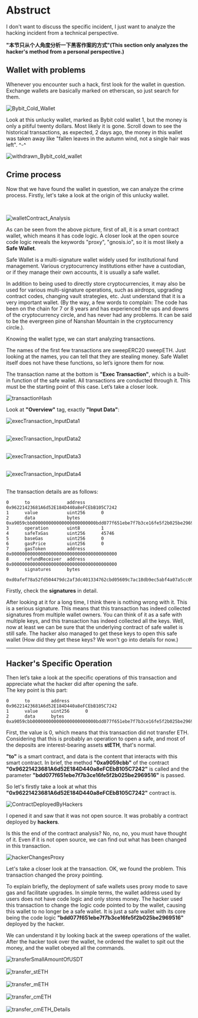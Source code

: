 # Abstruct

I don't want to discuss the specific incident, I just want to analyze the hacking incident from a technical perspective.<br>

**\"本节只从个人角度分析一下黑客作案的方式\"(This section only analyzes the hacker's method from a personal perspective.)**

## Wallet with problems

Whenever you encounter such a hack, first look for the wallet in question. Exchange wallets are basically marked on etherscan, so just search for them.
<br>

![Bybit_Cold_Wallet](https://github.com/wls503pl/BigEvents/blob/main/01_Bybit_Hacked_event_20250221/img/Bybit_Cold_Wallet.png)<br>

Look at this unlucky wallet, marked as Bybit cold wallet 1, but the money is only a pitiful twenty dollars. Most likely it is gone. Scroll down to see the historical transactions, as expected, 2 days ago, the money in this wallet was taken away like \"fallen leaves in the autumn wind, not a single hair was left\". ^-^
<br>

![withdrawn_Bybit_cold_wallet](https://github.com/wls503pl/BigEvents/blob/main/01_Bybit_Hacked_event_20250221/img/withdrawn_Bybit_cold_wallet.png)<br>

## Crime process

Now that we have found the wallet in question, we can analyze the crime process. Firstly, let's take a look at the origin of this unlucky wallet.

<br>

![walletContract_Analysis](https://github.com/wls503pl/BigEvents/blob/main/01_Bybit_Hacked_event_20250221/img/walletContract_Analysis.png)<br>

As can be seen from the above picture, first of all, it is a smart contract wallet, which means it has code logic. A closer look at the open source code logic reveals the keywords "proxy", "gnosis.io", so it is most likely a **Safe Wallet**.

Safe Wallet is a multi-signature wallet widely used for institutional fund management. Various cryptocurrency institutions either have a custodian, or if they manage their own accounts, it is usually a safe wallet.<br>

In addition to being used to directly store cryptocurrencies, it may also be used for various multi-signature operations, such as airdrops, upgrading contract codes, changing vault strategies, etc. Just understand that it is a very important wallet. (By the way, a few words to complain: The code has been on the chain for 7 or 8 years and has experienced the ups and downs of the cryptocurrency circle, and has never had any problems. It can be said to be the evergreen pine of Nanshan Mountain in the cryptocurrency circle.).

Knowing the wallet type, we can start analyzing transactions.

The names of the first few transactions are sweepERC20 sweepETH. Just looking at the names, you can tell that they are stealing money. Safe Wallet itself does not have these functions, so let’s ignore them for now.<br>

The transaction name at the bottom is **\"Exec Transaction\"**, which is a built-in function of the safe wallet. All transactions are conducted through it. This must be the starting point of this case. Let’s take a closer look.
<br>

![transactionHash](https://github.com/wls503pl/BigEvents/blob/main/01_Bybit_Hacked_event_20250221/img/transactionHash.png)<br>

Look at **\"Overview\"** tag, exactly **\"Input Data\"**:
<br>

![execTransaction_InputData1](https://github.com/wls503pl/BigEvents/blob/main/01_Bybit_Hacked_event_20250221/img/execTransaction_InputData1.png)<br><br>

![execTransaction_InputData2](https://github.com/wls503pl/BigEvents/blob/main/01_Bybit_Hacked_event_20250221/img/execTransaction_InputData2.png)<br><br>

![execTransaction_InputData3](https://github.com/wls503pl/BigEvents/blob/main/01_Bybit_Hacked_event_20250221/img/execTransaction_InputData3.png)<br><br>

![execTransaction_InputData4](https://github.com/wls503pl/BigEvents/blob/main/01_Bybit_Hacked_event_20250221/img/execTransaction_InputData4.png)<br><br>

The transaction details are as follows:

```
0      to              address      0x96221423681A6d52E184D440a8eFCEbB105C7242
1      value           uint256      0
2      data            bytes     0xa9059cbb000000000000000000000000bdd077f651ebe7f7b3ce16fe5f2b025be29695160000000000000000000000000000000000000000000000000000000000000000
3      operation       uint8        1
4      safeTxGas       uint256      45746
5      baseGas         uint256      0
6      gasPrice        uint256      0
7      gasToken        address      0x0000000000000000000000000000000000000000
8      refundReceiver  address      0x0000000000000000000000000000000000000000
9      signatures      bytes 
 0xd0afef78a52fd504479dc2af3dc401334762cbd05609c7ac18db9ec5abf4a07a5cc09fc86efd3489707b89b0c729faed616459189cb50084f208d03b201b001f1f0f62ad358d6b319d3c1221d44456080068fe02ae5b1a39b4afb1e6721ca7f9903ac523a801533f265231cd35fc2dfddc3bd9a9563b51315cf9d5ff23dc6d2c221fdf9e4b878877a8dbeee951a4a31ddbf1d3b71e127d5eda44b4730030114baba52e06dd23da37cd2a07a6e84f9950db867374a0f77558f42adf4409bfd569673c1f
```

Firstly, check the **signatures** in detail.<br>

After looking at it for a long time, I think there is nothing wrong with it. This is a serious signature. This means that this transaction has indeed collected signatures from multiple wallet owners. You can think of it as a safe with multiple keys, and this transaction has indeed collected all the keys. Well, now at least we can be sure that the underlying contract of safe wallet is still safe. The hacker also managed to get these keys to open this safe wallet (How did they get these keys? We won't go into details for now.)

<hr>

## Hacker's Specific Operation

Then let’s take a look at the specific operations of this transaction and appreciate what the hacker did after opening the safe.<br>
The key point is this part:

```
0      to        address      0x96221423681A6d52E184D440a8eFCEbB105C7242
1      value     uint256      0
2      data      bytes        0xa9059cbb000000000000000000000000bdd077f651ebe7f7b3ce16fe5f2b025be29695160000000000000000000000000000000000000000000000000000000000000000
```

First, the value is 0, which means that this transaction did not transfer ETH. Considering that this is probably an operation to open a safe, and most of the deposits are interest-bearing assets **stETH**, that's normal.

**\"to\"** is a smart contract, and data is the content that interacts with this smart contract.
In brief, the method **\"0xa9059cbb\"** of the contract **\"0x96221423681A6d52E184D440a8eFCEbB105C7242\"** is called and the parameter **\"bdd077f651ebe7f7b3ce16fe5f2b025be2969516\"** is passed.<br>

So let's firstly take a look at what this **\"0x96221423681A6d52E184D440a8eFCEbB105C7242\"** contract is.
<br>

![ContractDeployedByHackers](https://github.com/wls503pl/BigEvents/blob/main/01_Bybit_Hacked_event_20250221/img/ContractDeployedByHackers.png)<br>

I opened it and saw that it was not open source. It was probably a contract deployed by **hackers**.

Is this the end of the contract analysis? No, no, no, you must have thought of it. Even if it is not open source, we can find out what has been changed in this transaction.
<br>

![hackerChangesProxy](https://github.com/wls503pl/BigEvents/blob/main/01_Bybit_Hacked_event_20250221/img/hackerChangesProxy.png)<br>

Let's take a closer look at the transaction. OK, we found the problem. This transaction changed the proxy pointing.

To explain briefly, the deployment of safe wallets uses proxy mode to save gas and facilitate upgrades. In simple terms, the wallet address used by users does not have code logic and only stores money. The hacker used this transaction to change the logic code pointed to by the wallet, causing this wallet to no longer be a safe wallet. It is just a safe wallet with its core being the code logic **\"bdd077f651ebe7f7b3ce16fe5f2b025be2969516\"** deployed by the hacker.

We can understand it by looking back at the sweep operations of the wallet. After the hacker took over the wallet, he ordered the wallet to spit out the money, and the wallet obeyed all the commands.
<br>

![transferSmallAmountOfUSDT](https://github.com/wls503pl/BigEvents/blob/main/01_Bybit_Hacked_event_20250221/img/transferSmallAmountOfUSDT.png)<br><br>
![transfer_stETH](https://github.com/wls503pl/BigEvents/blob/main/01_Bybit_Hacked_event_20250221/img/transfer_stETH.png)<br><br>
![transfer_mETH](https://github.com/wls503pl/BigEvents/blob/main/01_Bybit_Hacked_event_20250221/img/transfer_mETH.png)<br><br>
![transfer_cmETH](https://github.com/wls503pl/BigEvents/blob/main/01_Bybit_Hacked_event_20250221/img/transfer_cmETH.png)<br><br>
![transfer_cmETH_Details](https://github.com/wls503pl/BigEvents/blob/main/01_Bybit_Hacked_event_20250221/img/transfer_cmETH_Details.png)
